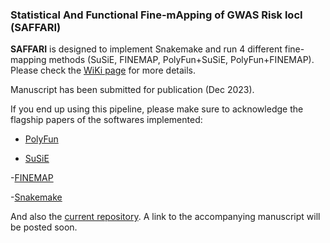 ### Statistical And Functional Fine-mApping of GWAS Risk locI (SAFFARI) 

**SAFFARI** is designed to implement Snakemake and run 4 different fine-mapping methods (SuSiE, FINEMAP, PolyFun+SuSiE, PolyFun+FINEMAP).
Please check the [WiKi page](https://github.com/mkoromina/SAFFARI/wiki) for more details.

Manuscript has been submitted for publication (Dec 2023).

If you end up using this pipeline, please make sure to acknowledge the flagship papers of the softwares implemented:

- [PolyFun](https://www.nature.com/articles/s41588-020-00735-5)

- [SuSiE](https://academic.oup.com/jrsssb/article/82/5/1273/7056114)

-[FINEMAP](https://academic.oup.com/bioinformatics/article/32/10/1493/1743040)

-[Snakemake](https://academic.oup.com/bioinformatics/article/28/19/2520/290322)

And also the [current repository](https://github.com/mkoromina/SAFFARI/). A link to the accompanying manuscript will be posted soon.
